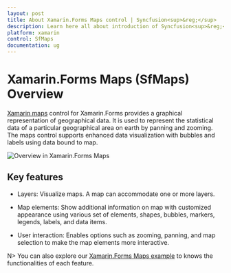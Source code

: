 ```yaml
---
layout: post
title: About Xamarin.Forms Maps control | Syncfusion<sup>&reg;</sup>
description: Learn here all about introduction of Syncfusion<sup>&reg;</sup> Xamarin.Forms Maps (SfMaps) control, its elements and more.
platform: xamarin
control: SfMaps
documentation: ug
---
```


# Xamarin.Forms Maps (SfMaps) Overview

[Xamarin maps](https://www.syncfusion.com/xamarin-ui-controls/xamarin-maps) control for Xamarin.Forms provides a graphical representation of geographical data. It is used to represent the statistical data of a particular geographical area on earth by panning and zooming. The maps control supports enhanced data visualization with bubbles and labels using data bound to map.

![Overview in Xamarin.Forms Maps](Images/Overview.png)

## Key features

* Layers: Visualize maps. A map can accommodate one or more layers.

* Map elements: Show additional information on map with customized appearance using various set of elements, shapes, bubbles, markers, legends, labels, and data items.

* User interaction: Enables options such as zooming, panning, and map selection to make the map elements more interactive.

N> You can also explore our [Xamarin.Forms Maps example](https://github.com/SyncfusionExamples/Getting-Started-Xamarin-Maps) to knows the functionalities of each feature.

